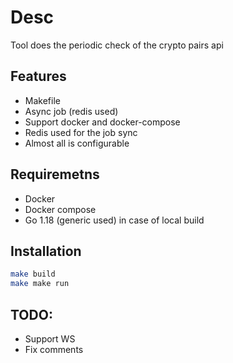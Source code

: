 # Desc
Tool does the periodic check of the crypto pairs api

## Features
- Makefile
- Async job (redis used)
- Support docker and docker-compose
- Redis used for the job sync
- Almost all is configurable

## Requiremetns
- Docker
- Docker compose
- Go 1.18 (generic used) in case of local build

## Installation
```sh
make build
make make run  
```

## TODO:
- Support WS
- Fix comments
